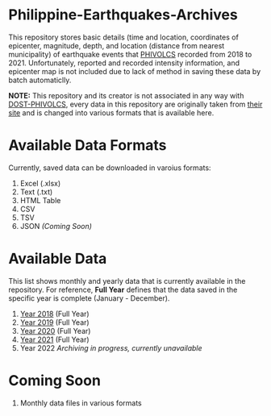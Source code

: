 # Philippine-Earthquakes-Archives
This repository stores basic details (time and location, coordinates of epicenter, magnitude, depth, and location (distance from nearest municipality) of earthquake events that [PHIVOLCS](https://www.phivolcs.dost.gov.ph/) recorded from 2018 to 2021. Unfortunately, reported and recorded  intensity information, and epicenter map is not included due to lack of method in saving these data by batch automaticlly.

**NOTE:** This repository and its creator is not associated in any way with [DOST-PHIVOLCS](https://www.phivolcs.dost.gov.ph/), every data in this repository are originally taken from [their site](https://earthquake.dost.gov.ph/) and is changed into various formats that is available here.
# Available Data Formats
Currently, saved data can be downloaded in varoius formats:

1. Excel (.xlsx)
2. Text (.txt)
3. HTML Table
4. CSV
5. TSV
6. JSON *(Coming Soon)*

# Available Data
This list shows monthly and yearly data that is currently available in the repository. For reference, __Full Year__ defines that the data saved in the specific year is complete (January - December).

1. [Year 2018](/2018) (Full Year)
2. [Year 2019](/2019) (Full Year)
3. [Year 2020](/2020) (Full Year)
4. [Year 2021](/2021) (Full Year)
5. Year 2022 *Archiving in progress, currently unavailable*

# Coming Soon
1. Monthly data files in various formats
